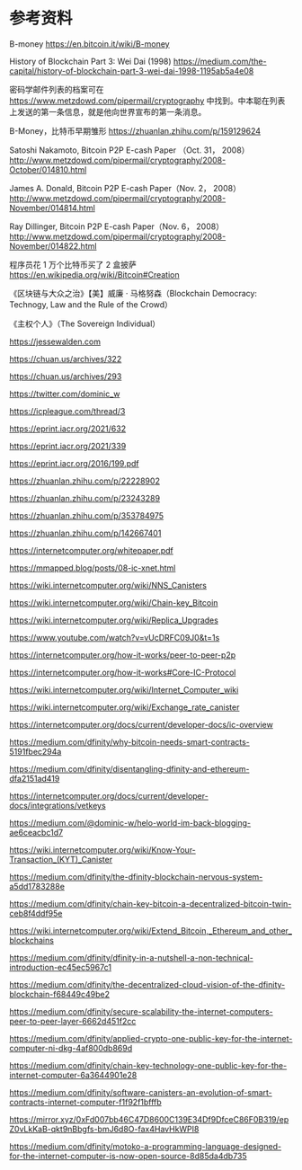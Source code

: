 # 参考资料

B-money https://en.bitcoin.it/wiki/B-money 

History of Blockchain Part 3: Wei Dai (1998) https://medium.com/the-capital/history-of-blockchain-part-3-wei-dai-1998-1195ab5a4e08 

密码学邮件列表的档案可在 https://www.metzdowd.com/pipermail/cryptography 中找到。中本聪在列表上发送的第一条信息，就是他向世界宣布的第一条消息。 

B-Money，比特币早期雏形 https://zhuanlan.zhihu.com/p/159129624 

Satoshi Nakamoto, Bitcoin P2P E-cash Paper （Oct. 31， 2008） http://www.metzdowd.com/pipermail/cryptography/2008-October/014810.html 

James A. Donald, Bitcoin P2P E-cash Paper（Nov. 2， 2008） http://www.metzdowd.com/pipermail/cryptography/2008-November/014814.html 

Ray Dillinger, Bitcoin P2P E-cash Paper（Nov. 6， 2008） http://www.metzdowd.com/pipermail/cryptography/2008-November/014822.html 

程序员花 1 万个比特币买了 2 盒披萨 https://en.wikipedia.org/wiki/Bitcoin#Creation 

《区块链与大众之治》【美】威廉 · 马格努森（Blockchain Democracy: Technogy, Law and the Rule of the Crowd） 

《主权个人》（The Sovereign Individual） 

https://jessewalden.com

https://chuan.us/archives/322

https://chuan.us/archives/293

https://twitter.com/dominic_w

https://icpleague.com/thread/3

https://eprint.iacr.org/2021/632

https://eprint.iacr.org/2021/339

https://eprint.iacr.org/2016/199.pdf

https://zhuanlan.zhihu.com/p/22228902

https://zhuanlan.zhihu.com/p/23243289

https://zhuanlan.zhihu.com/p/353784975

https://zhuanlan.zhihu.com/p/142667401

https://internetcomputer.org/whitepaper.pdf

https://mmapped.blog/posts/08-ic-xnet.html

https://wiki.internetcomputer.org/wiki/NNS_Canisters

https://wiki.internetcomputer.org/wiki/Chain-key_Bitcoin

https://wiki.internetcomputer.org/wiki/Replica_Upgrades

https://www.youtube.com/watch?v=vUcDRFC09J0&t=1s

https://internetcomputer.org/how-it-works/peer-to-peer-p2p

https://internetcomputer.org/how-it-works#Core-IC-Protocol

https://wiki.internetcomputer.org/wiki/Internet_Computer_wiki

https://wiki.internetcomputer.org/wiki/Exchange_rate_canister

https://internetcomputer.org/docs/current/developer-docs/ic-overview

https://medium.com/dfinity/why-bitcoin-needs-smart-contracts-5191fbec294a

https://medium.com/dfinity/disentangling-dfinity-and-ethereum-dfa2151ad419

https://internetcomputer.org/docs/current/developer-docs/integrations/vetkeys

https://medium.com/@dominic-w/helo-world-im-back-blogging-ae6ceacbc1d7

https://wiki.internetcomputer.org/wiki/Know-Your-Transaction_(KYT)_Canister

https://medium.com/dfinity/the-dfinity-blockchain-nervous-system-a5dd1783288e

https://medium.com/dfinity/chain-key-bitcoin-a-decentralized-bitcoin-twin-ceb8f4ddf95e

https://wiki.internetcomputer.org/wiki/Extend_Bitcoin,_Ethereum_and_other_blockchains

https://medium.com/dfinity/dfinity-in-a-nutshell-a-non-technical-introduction-ec45ec5967c1

https://medium.com/dfinity/the-decentralized-cloud-vision-of-the-dfinity-blockchain-f68449c49be2

https://medium.com/dfinity/secure-scalability-the-internet-computers-peer-to-peer-layer-6662d451f2cc

https://medium.com/dfinity/applied-crypto-one-public-key-for-the-internet-computer-ni-dkg-4af800db869d

https://medium.com/dfinity/chain-key-technology-one-public-key-for-the-internet-computer-6a3644901e28

https://medium.com/dfinity/software-canisters-an-evolution-of-smart-contracts-internet-computer-f1f92f1bfffb

https://mirror.xyz/0xFd007bb46C47D8600C139E34Df9DfceC86F0B319/epZ0vLkKaB-qkt9nBbgfs-bmJ6d8O-fax4HavHkWPI8

https://medium.com/dfinity/motoko-a-programming-language-designed-for-the-internet-computer-is-now-open-source-8d85da4db735

<br>

<br>
